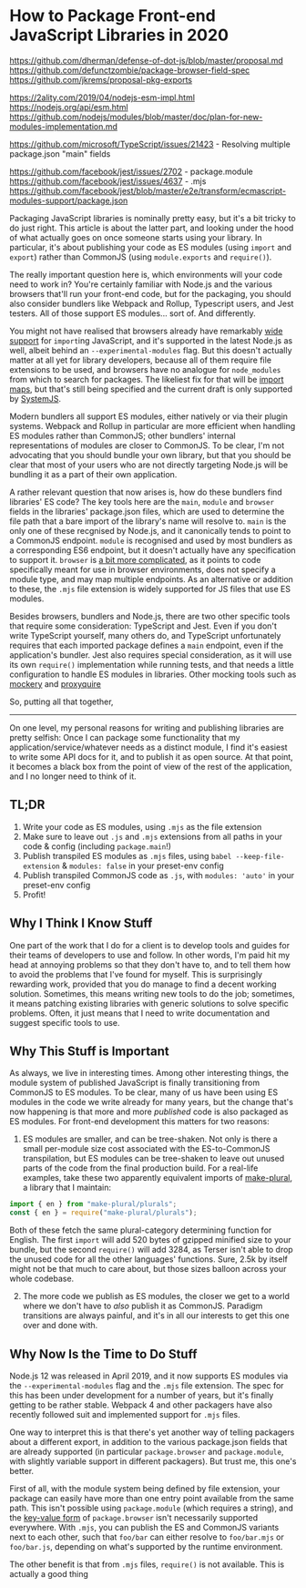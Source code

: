 # How to Package Front-end JavaScript Libraries in 2020

https://github.com/dherman/defense-of-dot-js/blob/master/proposal.md
https://github.com/defunctzombie/package-browser-field-spec
https://github.com/jkrems/proposal-pkg-exports

https://2ality.com/2019/04/nodejs-esm-impl.html
https://nodejs.org/api/esm.html
https://github.com/nodejs/modules/blob/master/doc/plan-for-new-modules-implementation.md

https://github.com/microsoft/TypeScript/issues/21423 - Resolving multiple package.json "main" fields

https://github.com/facebook/jest/issues/2702 - package.module
https://github.com/facebook/jest/issues/4637 - .mjs
https://github.com/facebook/jest/blob/master/e2e/transform/ecmascript-modules-support/package.json

Packaging JavaScript libraries is nominally pretty easy, but it's a bit tricky to do just right. This article is about the latter part, and looking under the hood of what actually goes on once someone starts using your library. In particular, it's about publishing your code as ES modules (using `import` and `export`) rather than CommonJS (using `module.exports` and `require()`).

The really important question here is, which environments will your code need to work in? You're certainly familiar with Node.js and the various browsers that'll run your front-end code, but for the packaging, you should also consider bundlers like Webpack and Rollup, Typescript users, and Jest testers. All of those support ES modules... sort of. And differently.

You might not have realised that browsers already have remarkably [wide support](https://developer.mozilla.org/en-US/docs/Web/JavaScript/Reference/Statements/import#Browser_compatibility) for `import`ing JavaScript, and it's supported in the latest Node.js as well, albeit behind an `--experimental-modules` flag. But this doesn't actually matter at all yet for library developers, because all of them require file extensions to be used, and browsers have no analogue for `node_modules` from which to search for packages. The likeliest fix for that will be [import maps](https://wicg.github.io/import-maps/), but that's still being specified and the current draft is only supported by [SystemJS](https://github.com/systemjs/systemjs).

Modern bundlers all support ES modules, either natively or via their plugin systems. Webpack and Rollup in particular are more efficient when handling ES modules rather than CommonJS; other bundlers' internal representations of modules are closer to CommonJS. To be clear, I'm not advocating that you should bundle your own library, but that you should be clear that most of your users who are not directly targeting Node.js will be bundling it as a part of their own application.

A rather relevant question that now arises is, how do these bundlers find libraries' ES code? The key tools here are the `main`, `module` and `browser` fields in the libraries' package.json files, which are used to determine the file path that a bare import of the library's name will resolve to. `main` is the only one of these recgnised by Node.js, and it canonically tends to point to a CommonJS endpoint. `module` is recognised and used by most bundlers as a corresponding ES6 endpoint, but it doesn't actually have any specification to support it. `browser` is [a bit more complicated](https://github.com/defunctzombie/package-browser-field-spec), as it points to code specifically meant for use in browser environments, does not specify a module type, and may map multiple endpoints. As an alternative or addition to these, the `.mjs` file extension is widely supported for JS files that use ES modules.

Besides browsers, bundlers and Node.js, there are two other specific tools that require some consideration: TypeScript and Jest. Even if you don't write TypeScript yourself, many others do, and TypeScript unfortunately requires that each imported package defines a `main` endpoint, even if the application's bundler. Jest also requires special consideration, as it will use its own `require()` implementation while running tests, and that needs a little configuration to handle ES modules in libraries. Other mocking tools such as [mockery]() and [proxyquire](https://github.com/thlorenz/proxyquire)

So, putting all that together,

---

On one level, my personal reasons for writing and publishing libraries are pretty selfish: Once I can package some functionality that my application/service/whatever needs as a distinct module, I find it's easiest to write some API docs for it, and to publish it as open source. At that point, it becomes a black box from the point of view of the rest of the application, and I no longer need to think of it.

## TL;DR

1. Write your code as ES modules, using `.mjs` as the file extension
2. Make sure to leave out `.js` and `.mjs` extensions from all paths in your code & config (including `package.main`!)
3. Publish transpiled ES modules as `.mjs` files, using `babel --keep-file-extension` & `modules: false` in your preset-env config
4. Publish transpiled CommonJS code as `.js`, with `modules: 'auto'` in your preset-env config
5. Profit!

## Why I Think I Know Stuff

One part of the work that I do for a client is to develop tools and guides for their teams of developers to use and follow. In other words, I'm paid hit my head at annoying problems so that they don't have to, and to tell them how to avoid the problems that I've found for myself. This is surprisingly rewarding work, provided that you do manage to find a decent working solution. Sometimes, this means writing new tools to do the job; sometimes, it means patching existing libraries with generic solutions to solve specific problems. Often, it just means that I need to write documentation and suggest specific tools to use.

## Why This Stuff is Important

As always, we live in interesting times. Among other interesting things, the module system of published JavaScript is finally transitioning from CommonJS to ES modules. To be clear, many of us have been using ES modules in the code we write already for many years, but the change that's now happening is that more and more _published_ code is also packaged as ES modules. For front-end development this matters for two reasons:

1. ES modules are smaller, and can be tree-shaken. Not only is there a small per-module size cost associated with the ES-to-CommonJS transpilation, but ES modules can be tree-shaken to leave out unused parts of the code from the final production build. For a real-life examples, take these two apparently equivalent imports of [make-plural](https://www.npmjs.com/package/make-plural), a library that I maintain:

```js
import { en } from "make-plural/plurals";
const { en } = require("make-plural/plurals");
```

Both of these fetch the same plural-category determining function for English. The first `import` will add 520 bytes of gzipped minified size to your bundle, but the second `require()` will add 3284, as Terser isn't able to drop the unused code for all the other languages' functions. Sure, 2.5k by itself might not be that much to care about, but those sizes balloon across your whole codebase.

2. The more code we publish as ES modules, the closer we get to a world where we don't have to _also_ publish it as CommonJS. Paradigm transitions are always painful, and it's in all our interests to get this one over and done with.

## Why Now Is the Time to Do Stuff

Node.js 12 was released in April 2019, and it now supports ES modules via the `--experimental-modules` flag and the `.mjs` file extension. The spec for this has been under development for a number of years, but it's finally getting to be rather stable. Webpack 4 and other packagers have also recently followed suit and implemented support for `.mjs` files.

One way to interpret this is that there's yet another way of telling packagers about a different export, in addition to the various package.json fields that are already supported (in particular `package.browser` and `package.module`, with slightly variable support in different packagers). But trust me, this one's better.

First of all, with the module system being defined by file extension, your package can easily have more than one entry point available from the same path. This isn't possible using `package.module` (which requires a string), and the [key-value form](https://github.com/defunctzombie/package-browser-field-spec#replace-specific-files---advanced) of `package.browser` isn't necessarily supported everywhere. With `.mjs`, you can publish the ES and CommonJS variants next to each other, such that `foo/bar` can either resolve to `foo/bar.mjs` or `foo/bar.js`, depending on what's supported by the runtime environment.

The other benefit is that from `.mjs` files, `require()` is not available. This is actually a good thing
